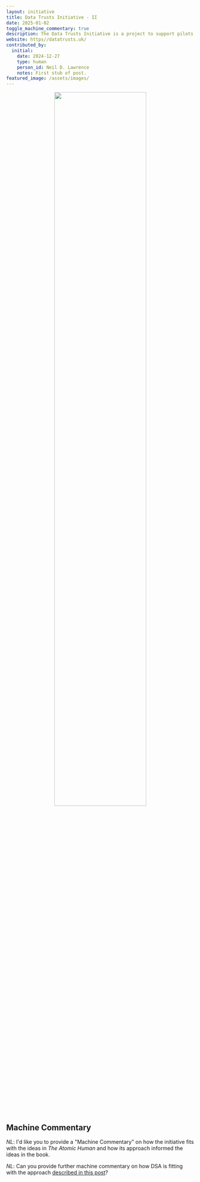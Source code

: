 ```yaml
---
layout: initiative
title: Data Trusts Initiative - II
date: 2025-01-02
toggle_machine_commentary: true
description: The Data Trusts Initiative is a project to support pilots in understanding the challenges associated with creating data trusts.
website: https//datatrusts.uk/
contributed_by:
  initial:
    date: 2024-12-27
    type: human
    person_id: Neil D. Lawrence
    notes: First stub of post.
featured_image: /assets/images/
---
```


<center>
<image src="/assets/images/" width="70%"/>

<i></i>
</center>


<div class="machine-commentary" markdown=1>

## Machine Commentary

*NL*: I'd like you to provide a "Machine Commentary" on how the initiative fits with the ideas in *The Atomic Human* and how its approach informed the ideas in the book.


*NL*: Can you provide further machine commentary on how DSA is fitting with the approach [described in this post](/reflections/purpose-people-projects-principles-process/)?

</div>
